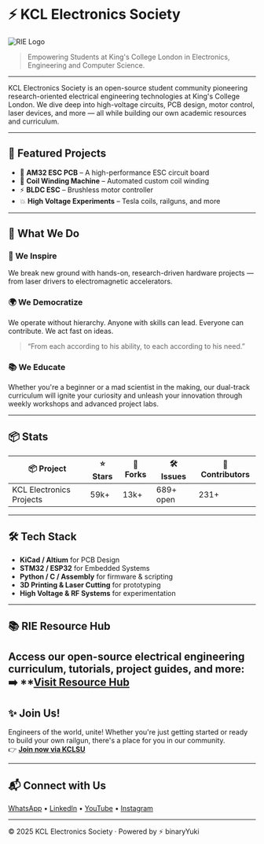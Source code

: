 # ⚡ KCL Electronics Society

![RIE Logo](https://static.wixstatic.com/media/ea4b10_a26406eab8e94affb84d0d9c50065cce~mv2.png)

> Empowering Students at King's College London in Electronics, Engineering and Computer Science.

---

KCL Electronics Society is an open-source student community pioneering research-oriented electrical engineering technologies at King's College London. We dive deep into high-voltage circuits, PCB design, motor control, laser devices, and more — all while building our own academic resources and curriculum.

---

## 🔧 Featured Projects

- 🔋 **AM32 ESC PCB** – A high-performance ESC circuit board
- 🔄 **Coil Winding Machine** – Automated custom coil winding
- ⚡ **BLDC ESC** – Brushless motor controller
- 💥 **High Voltage Experiments** – Tesla coils, railguns, and more

---

## 🚀 What We Do

### 🧪 We Inspire  
We break new ground with hands-on, research-driven hardware projects — from laser drivers to electromagnetic accelerators.

### 🌍 We Democratize  
We operate without hierarchy. Anyone with skills can lead. Everyone can contribute. We act fast on ideas.  
> “From each according to his ability, to each according to his need.”

### 📚 We Educate  
Whether you're a beginner or a mad scientist in the making, our dual-track curriculum will ignite your curiosity and unleash your innovation through weekly workshops and advanced project labs.

---

## 📦 Stats

| 📦 Project | ⭐ Stars | 🍴 Forks | 🛠️ Issues | 👥 Contributors |
|-----------|--------|---------|-----------|----------------|
| KCL Electronics Projects | 59k+ | 13k+ | 689+ open | 231+ |

---

## 🛠 Tech Stack

- **KiCad / Altium** for PCB Design  
- **STM32 / ESP32** for Embedded Systems  
- **Python / C / Assembly** for firmware & scripting  
- **3D Printing & Laser Cutting** for prototyping  
- **High Voltage & RF Systems** for experimentation

---

## 📚 RIE Resource Hub

Access our open-source electrical engineering curriculum, tutorials, project guides, and more:  
➡️ **[Visit Resource Hub](https://kclelectronics.co.uk/projects)
---

## ✨ Join Us!

Engineers of the world, unite! Whether you're just getting started or ready to build your own railgun, there's a place for you in our community.  
👉 **[Join now via KCLSU](https://www.kclsu.org/groups/activities/join/rie/)**

---

## 📬 Connect with Us

[WhatsApp](https://forms.office.com/Pages/ResponsePage.aspx?id=FM9wg_MWFky4PHJAcWVDVkEs-pRUIlRKl3ZsypH8Ho9UMTBEVFRXR09QNUlCSEwwMUszTUpSNUlDMC4u) • [LinkedIn](https://www.linkedin.com/company/kcl-research-in-electronics/) • [YouTube](https://www.youtube.com/@KCL_RIE) • [Instagram](https://www.instagram.com/kcl.electricalresearch/)

---

© 2025 KCL Electronics Society · Powered by ⚡ binaryYuki
